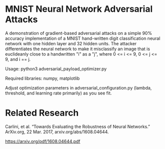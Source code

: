 # MNIST Neural Network Adversarial Attacks
A demonstration of gradient-based adversarial attacks on a simple 90% accuracy implementation of 
a MNIST hand-written digit classification neural network with one hidden layer and 
32 hidden units. The attacker differentiates the neural network to make it misclassify an image that is euclideanly close to a handwritten "i" as a "j", where 0 <= i <= 9, 0 <= j <= 9, and i =\= j.
 
Usage: python3 adversarial_payload_optimizer.py

Required libraries: numpy, matplotlib

Adjust optimization parameters in adversarial_configuration.py (lambda, threshold, and learning rate primarily)
as you see fit.

# Related Research
Carlini, et al. “Towards Evaluating the Robustness of Neural Networks.” ArXiv.org, 22 Mar. 2017, arxiv.org/abs/1608.04644. 

https://arxiv.org/pdf/1608.04644.pdf
